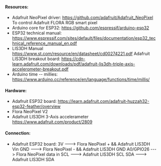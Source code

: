 #### Resources:
  * Adafruit NeoPixel driver:
     https://github.com/adafruit/Adafruit_NeoPixel
     To control Adafruit FLORA RGB smart pixel
  * Arduino core for ESP32:
     https://github.com/espressif/arduino-esp32
  * ESP32 technical manual:
     https://www.espressif.com/sites/default/files/documentation/esp32_technical_reference_manual_en.pdf
  * LIS3DH Manual
    https://www.st.com/resource/en/datasheet/cd00274221.pdf
    Adafruit LIS3DH breakout board:
    https://cdn-learn.adafruit.com/downloads/pdf/adafruit-lis3dh-triple-axis-accelerometer-breakout.pdf
  * Arduino time -- millies:
    https://www.arduino.cc/reference/en/language/functions/time/millis/

#### Hardware:
  * Adafruit ESP32 board:
    https://learn.adafruit.com/adafruit-huzzah32-esp32-feather/overview
  * Flora NeoPixel V2
  * Adafruit LIS3DH 3-Axis accelerameter
    https://www.adafruit.com/product/2809

#### Connection:
  * Adafruit ESP32 board:
    3V         ---> Flora NeoPixel + && Adafruit LIS3DH Vin
    GND        ---> Flora NeoPixel - && Adafruit LIS3DH GND
    A0/GPIO26  ---> Flora NeoPixel data in
    SCL        ---> Adafruit LIS3DH SCL
    SDA        ---> Adafruit LIS3DH SDA


